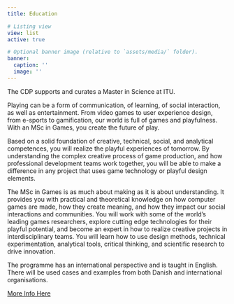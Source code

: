 ```yaml
---
title: Education

# Listing view
view: list
active: true

# Optional banner image (relative to `assets/media/` folder).
banner:
  caption: ''
  image: ''
---
```

The CDP supports and curates a Master in Science at ITU.

Playing can be a form of communication, of learning, of social interaction, as well as entertainment. From video games to user experience design, from e-sports to gamification, our world is full of games and playfulness. With an MSc in Games, you create the future of play.

Based on a solid foundation of creative, technical, social, and analytical competences, you will realize the playful experiences of tomorrow. By understanding the complex creative process of game production, and how professional development teams work together, you will be able to make a difference in any project that uses game technology or playful design elements.

 
The MSc in Games is as much about making as it is about understanding. It provides you with practical and theoretical knowledge on how computer games are made, how they create meaning, and how they impact our social interactions and communities. You will work with some of the world’s leading games researchers, explore cutting edge technologies for their playful potential, and become an expert in how to realize creative projects in interdisciplinary teams. You will learn how to use design methods, technical experimentation, analytical tools, critical thinking, and scientific research to drive innovation.

The programme has an international perspective and is taught in English. There will be used cases and examples from both Danish and international organisations.

[More Info Here](https://en.itu.dk/Programmes/MSc-Programmes/Games)